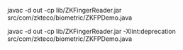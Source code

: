 javac -d out -cp lib/ZKFingerReader.jar src/com/zkteco/biometric/ZKFPDemo.java

javac -d out -cp lib/ZKFingerReader.jar -Xlint:deprecation src/com/zkteco/biometric/ZKFPDemo.java

